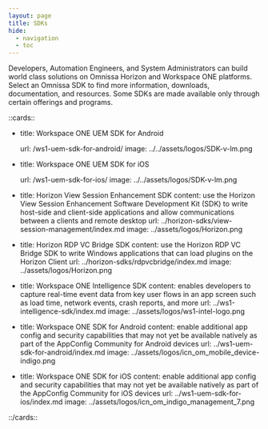 ```yaml
---
layout: page
title: SDKs
hide:
  - navigation
  - toc
---
```


Developers, Automation Engineers, and System Administrators can build world class solutions on Omnissa Horizon and Workspace ONE platforms. Select an Omnissa SDK to find more information, downloads, documentation, and resources. Some SDKs are made available only through certain offerings and programs.

::cards::

- title: Workspace ONE UEM SDK for Android

  url: /ws1-uem-sdk-for-android/
  image: ../../assets/logos/SDK-v-lm.png

- title: Workspace ONE UEM SDK for iOS

  url: /ws1-uem-sdk-for-ios/
  image: ../../assets/logos/SDK-v-lm.png

- title: Horizon View Session Enhancement SDK
  content: use the Horizon View Session Enhancement Software Development Kit (SDK) to write host-side and client-side applications and allow communications between a clients and remote desktop
  url: ../horizon-sdks/view-session-management/index.md
  image: ../assets/logos/Horizon.png

- title: Horizon RDP VC Bridge SDK
  content: use the Horizon RDP VC Bridge SDK to write Windows applications that can load plugins on the Horizon Client
  url: ../horizon-sdks/rdpvcbridge/index.md
  image: ../assets/logos/Horizon.png

- title: Workspace ONE Intelligence SDK
  content: enables developers to capture real-time event data from key user flows in an app screen such as load time, network events, crash reports, and more
  url: ../ws1-intelligence-sdk/index.md
  image: ../assets/logos/ws1-intel-logo.png

- title: Workspace ONE SDK for Android
  content: enable additional app config and security capabilities that may not yet be available natively as part of the AppConfig Community for Android devices
  url: ../ws1-uem-sdk-for-android/index.md
  image: ../assets/logos/icn_om_mobile_device-indigo.png

- title: Workspace ONE SDK for iOS
  content: enable additional app config and security capabilities that may not yet be available natively as part of the AppConfig Community for iOS devices
  url: ../ws1-uem-sdk-for-ios/index.md
  image: ../assets/logos/icn_om_indigo_management_7.png

::/cards::
